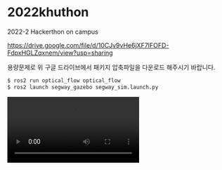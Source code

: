 # 2022khuthon
2022-2 Hackerthon on campus

https://drive.google.com/file/d/10CJv9vHe6jXF7IFOFD-FdpxHGLZqxnem/view?usp=sharing

용량문제로 위 구글 드라이브에서 패키지 압축파일을 다운로드 해주시기 바랍니다.

```bash
$ ros2 run optical_flow optical_flow
$ ros2 launch segway_gazebo segway_sim.launch.py
```
<video src="./1-2022-10-01_07.17.31.mkv"></video>

